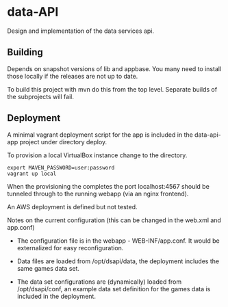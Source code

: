 data-API
========

Design and implementation of the data services api.

## Building

Depends on snapshot versions of lib and appbase. You many need to install those locally if the releases are not up to date.

To build this project with mvn do this from the top level. Separate builds of the subprojects will fail.

## Deployment

A minimal vagrant deployment script for the app is included in the data-api-app project under directory deploy.

To provision a local VirtualBox instance change to the directory. 

    export MAVEN_PASSWORD=user:password
    vagrant up local
    
When the provisioning the completes the port localhost:4567 should be tunneled through to the running webapp (via an nginx frontend).

An AWS deployment is defined but not tested.

Notes on the current configuration (this can be changed in the web.xml and app.conf)

   * The configuration file is in the webapp - WEB-INF/app.conf. It would be externalized for easy reconfiguration.

   * Data files are loaded from /opt/dsapi/data, the deployment includes the same games data set.
   
   * The data set configurations are (dynamically) loaded from /opt/dsapi/conf, an example data set definition for the games data is included in the deployment.
   
   